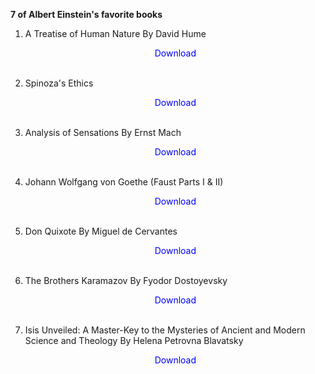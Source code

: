 <strong> 7 of Albert Einstein's favorite books  </strong>



1. A Treatise of Human Nature By David Hume</br>
                <a href="https://github.com/manjunath5496/Einstein-Books/blob/master/alb(1).pdf" target="_blank" style="text-decoration:none"> <font color="blue"> <center> Download</center></font> </a></br>
                
2. Spinoza's Ethics</br>
                <a href="https://github.com/manjunath5496/Einstein-Books/blob/master/alb(2).pdf" target="_blank" style="text-decoration:none"> <font color="blue"> <center> Download</center></font> </a></br>
                
3. Analysis of Sensations By Ernst Mach</br>
                <a href="https://github.com/manjunath5496/Einstein-Books/blob/master/alb(3).pdf" target="_blank" style="text-decoration:none"> <font color="blue"> <center> Download</center></font> </a></br>
                
4. Johann Wolfgang von Goethe (Faust Parts I & II)</br>
                <a href="https://github.com/manjunath5496/Einstein-Books/blob/master/alb(4).pdf" target="_blank" style="text-decoration:none"> <font color="blue"> <center> Download</center></font> </a></br>
                
5. Don Quixote By Miguel de Cervantes</br>
                <a href="https://github.com/manjunath5496/Einstein-Books/blob/master/alb(5).pdf" target="_blank" style="text-decoration:none"> <font color="blue"> <center> Download</center></font> </a></br>
                
6. The Brothers Karamazov By Fyodor Dostoyevsky</br>
                <a href="https://github.com/manjunath5496/Einstein-Books/blob/master/alb(6).pdf" target="_blank" style="text-decoration:none"> <font color="blue"> <center> Download</center></font> </a></br>

7. Isis Unveiled: A Master-Key to the Mysteries of Ancient and Modern Science and Theology By Helena Petrovna Blavatsky</br>
                <a href="https://github.com/manjunath5496/Einstein-Books/blob/master/alb(7).pdf" target="_blank" style="text-decoration:none"> <font color="blue"> <center> Download</center></font> </a></br>
